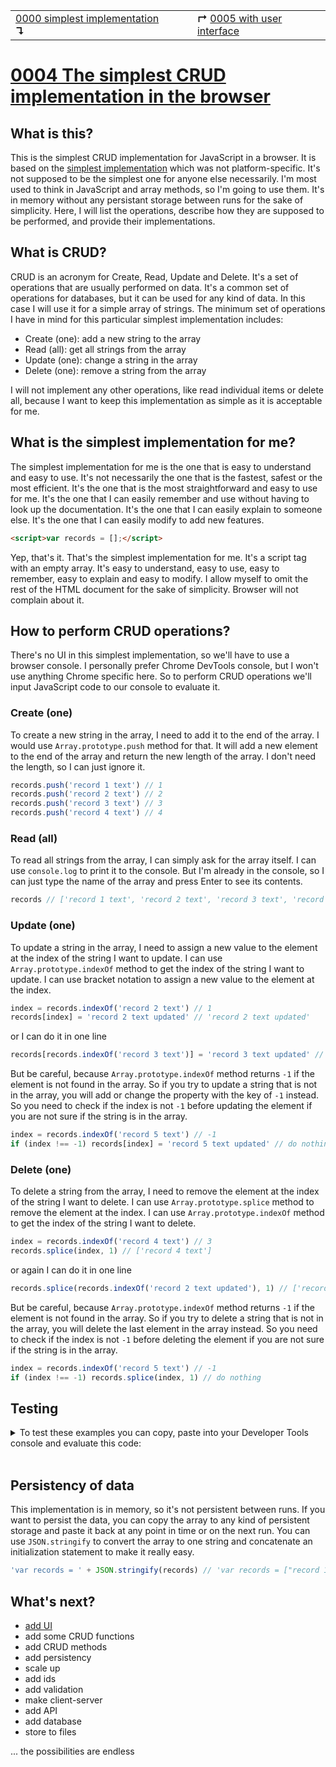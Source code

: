 <table>
  <tr>
    <td><a href="../0000-simplest-for-me/README.md">0000 simplest implementation</a> <b>↴</b></td>
    <td>&nbsp; &nbsp; &nbsp;</td>
    <td><b>↱</b> <a href="../0005-simplest-with-ui/README.md">0005 with user interface</a></td>
  </tr>
</table>

# [0004 The simplest CRUD implementation in the browser](https://github.com/UniBreakfast/crud-of-increasing-complexity/blob/master/0004-simplest-in-browser/README.md)

## What is this?

This is the simplest CRUD implementation for JavaScript in a browser. It is based on the [simplest implementation](../0000-simplest-for-me/README.md) which was not platform-specific. It's not supposed to be the simplest one for anyone else necessarily. I'm most used to think in JavaScript and array methods, so I'm going to use them. It's in memory without any persistant storage between runs for the sake of simplicity. Here, I will list the operations, describe how they are supposed to be performed, and provide their implementations.

## What is CRUD?

CRUD is an acronym for Create, Read, Update and Delete. It's a set of operations that are usually performed on data. It's a common set of operations for databases, but it can be used for any kind of data. In this case I will use it for a simple array of strings. The minimum set of operations I have in mind for this particular simplest implementation includes:

- Create (one): add a new string to the array
- Read (all): get all strings from the array
- Update (one): change a string in the array
- Delete (one): remove a string from the array

I will not implement any other operations, like read individual items or delete all, because I want to keep this implementation as simple as it is acceptable for me.

## What is the simplest implementation for me?

The simplest implementation for me is the one that is easy to understand and easy to use. It's not necessarily the one that is the fastest, safest or the most efficient. It's the one that is the most straightforward and easy to use for me. It's the one that I can easily remember and use without having to look up the documentation. It's the one that I can easily explain to someone else. It's the one that I can easily modify to add new features.

```html
<script>var records = [];</script>
```

Yep, that's it. That's the simplest implementation for me. It's a script tag with an empty array. It's easy to understand, easy to use, easy to remember, easy to explain and easy to modify. I allow myself to omit the rest of the HTML document for the sake of simplicity. Browser will not complain about it.

## How to perform CRUD operations?

There's no UI in this simplest implementation, so we'll have to use a browser console. I personally prefer Chrome DevTools console, but I won't use anything Chrome specific here. So to perform CRUD operations we'll input JavaScript code to our console to evaluate it.

### Create (one)

To create a new string in the array, I need to add it to the end of the array. I would use `Array.prototype.push` method for that. It will add a new element to the end of the array and return the new length of the array. I don't need the length, so I can just ignore it.

```js
records.push('record 1 text') // 1
records.push('record 2 text') // 2
records.push('record 3 text') // 3
records.push('record 4 text') // 4
```

### Read (all)

To read all strings from the array, I can simply ask for the array itself. I can use `console.log` to print it to the console. But I'm already in the console, so I can just type the name of the array and press Enter to see its contents.

```js
records // ['record 1 text', 'record 2 text', 'record 3 text', 'record 4 text']
```

### Update (one)

To update a string in the array, I need to assign a new value to the element at the index of the string I want to update. I can use `Array.prototype.indexOf` method to get the index of the string I want to update. I can use bracket notation to assign a new value to the element at the index.

```js
index = records.indexOf('record 2 text') // 1
records[index] = 'record 2 text updated' // 'record 2 text updated'
```

or I can do it in one line

```js
records[records.indexOf('record 3 text')] = 'record 3 text updated' // 'record 3 text updated'
```

But be careful, because `Array.prototype.indexOf` method returns `-1` if the element is not found in the array. So if you try to update a string that is not in the array, you will add or change the property with the key of `-1` instead. So you need to check if the index is not `-1` before updating the element if you are not sure if the string is in the array.

```js
index = records.indexOf('record 5 text') // -1
if (index !== -1) records[index] = 'record 5 text updated' // do nothing
```

### Delete (one)

To delete a string from the array, I need to remove the element at the index of the string I want to delete. I can use `Array.prototype.splice` method to remove the element at the index. I can use `Array.prototype.indexOf` method to get the index of the string I want to delete.

```js
index = records.indexOf('record 4 text') // 3
records.splice(index, 1) // ['record 4 text']
```

or again I can do it in one line

```js
records.splice(records.indexOf('record 2 text updated'), 1) // ['record 2 text updated']
```

But be careful, because `Array.prototype.indexOf` method returns `-1` if the element is not found in the array. So if you try to delete a string that is not in the array, you will delete the last element in the array instead. So you need to check if the index is not `-1` before deleting the element if you are not sure if the string is in the array.

```js
index = records.indexOf('record 5 text') // -1
if (index !== -1) records.splice(index, 1) // do nothing
```

## Testing

<details>
  <summary>To test these examples you can copy, paste into your Developer Tools console and evaluate this code:</summary><br>

```js
  console.log('// Implementation initialization')
  console.log('records = []')
  records = []

  console.log('// Create (one) examples')
  console.log("records.push('record 1 text')")
  console.log(records.push('record 1 text'))
  // 1
  console.log("records.push('record 2 text')")
  console.log(records.push('record 2 text'))
  // 2
  console.log("records.push('record 3 text')")
  console.log(records.push('record 3 text'))
  // 3
  console.log("records.push('record 4 text')")
  console.log(records.push('record 4 text'))
  // 4

  console.log('// Read (all) example')
  console.log('records')
  console.log(records)
  // (4) ['record 1 text', 'record 2 text', 'record 3 text', 'record 4 text']

  console.log('// Update (one) examples')
  console.log("index = records.indexOf('record 2 text')")
  console.log(index = records.indexOf('record 2 text'))
  // 1
  console.log("records[index] = 'record 2 text updated'")
  console.log(records[index] = 'record 2 text updated')
  console.log("records[records.indexOf('record 3 text')] = 'record 3 text updated'")
  console.log(records[records.indexOf('record 3 text')] = 'record 3 text updated')
  console.log('records')
  console.log(records)
  // (4) ['record 1 text', 'record 2 text updated', 'record 3 text updated', 'record 4 text']

  console.log('// Delete (one) examples')
  console.log("index = records.indexOf('record 4 text')")
  console.log(index = records.indexOf('record 4 text'))
  // 3
  console.log('records.splice(index, 1)')
  console.log(records.splice(index, 1))
  // ['record 4 text']
  console.log("records.splice(records.indexOf('record 2 text updated'), 1)")
  console.log(records.splice(records.indexOf('record 2 text updated'), 1))
  // ['record 2 text updated']
  console.log('records')
  console.log(records)
  // (2) ['record 1 text', 'record 3 text updated']
  ```

And then you can compare the actual output with the expected output in the comments.
</details><br>

## Persistency of data

This implementation is in memory, so it's not persistent between runs. If you want to persist the data, you can copy the array to any kind of persistent storage and paste it back at any point in time or on the next run. You can use `JSON.stringify` to convert the array to one string and concatenate an initialization statement to make it really easy.

```js
'var records = ' + JSON.stringify(records) // 'var records = ["record 1 text","record 3 text updated"]'
```

## What's next?

- [add UI](../0005-simplest-with-ui/README.md)
- add some CRUD functions
- add CRUD methods
- add persistency
- scale up
- add ids
- add validation
- make client-server
- add API
- add database
- store to files
  
... the possibilities are endless
